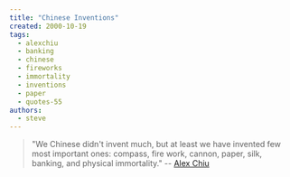 ```yaml
---
title: "Chinese Inventions"
created: 2000-10-19
tags: 
  - alexchiu
  - banking
  - chinese
  - fireworks
  - immortality
  - inventions
  - paper
  - quotes-55
authors: 
  - steve
---
```


> "We Chinese didn't invent much, but at least we have invented few most important ones: compass, fire work, cannon, paper, silk, banking, and physical immortality." \-- [Alex Chiu](http://www.alexchiu.com/)
